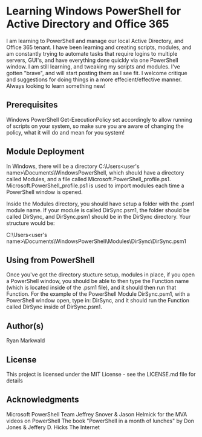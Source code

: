 # **Learning Windows PowerShell for Active Directory and Office 365**

I am learning to PowerShell and manage our local Active Directory, and Office 365 tenant.  I have been learning and creating scripts,
modules, and am constantly trying to automate tasks that require logins to multiple servers, GUI's, and have everything done quickly
via one PowerShell window.  I am still learning, and tweaking my scripts and modules.  I've gotten "brave", and will start posting them
as I see fit.  I welcome critique and suggestions for doing things in a more effecient/effective manner.  Always looking to learn
something new!


## **Prerequisites**

Windows PowerShell
Get-ExecutionPolicy set accordingly to allow running of scripts on your system, so make sure you are aware of changing the policy,
what it will do and mean for you system!


## **Module Deployment**

In Windows, there will be a directory C:\Users\<user's name>\Documents\WindowsPowerShell, which should have a directory called
Modules, and a file called Microsoft.PowerShell_profile.ps1.  Microsoft.PowerShell_profile.ps1 is used to import modules each time a
PowerShell window is opened.

Inside the Modules directory, you should have setup a folder with the .psm1 module name.  If your module is called DirSync.psm1, the
folder should be called DirSync, and DirSync.psm1 should be in the DirSync directory.  Your structure would be:

C:\Users\<user's name>\Documents\WindowsPowerShell\Modules\DirSync\DirSync.psm1


## **Using from PowerShell**

Once you've got the directory stucture setup, modules in place, if you open a PowerShell window, you should be able to then type the
Function name (which is located inside of the .psm1 file), and it should then run that Function.  For the example of the PowerShell Module
DirSync.psm1, with a PowerShell window open, type in:  DirSync, and it should run the Function called DirSync inside of DirSync.psm1.


## **Author(s)**

Ryan Markwald


## **License**

This project is licensed under the MIT License - see the LICENSE.md file for details


## **Acknowledgments**

Microsoft PowerShell Team
Jeffrey Snover & Jason Helmick for the MVA videos on PowerShell
The book "PowerShell in a month of lunches" by Don Jones & Jeffery D. Hicks
The Internet
